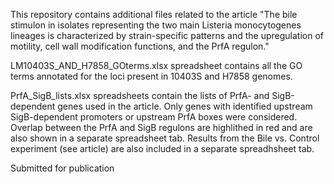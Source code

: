 This repository contains additional files related to the article "The bile stimulon in isolates representing the two main Listeria monocytogenes lineages is characterized by strain-specific patterns and the upregulation of motility, cell wall modification functions, and the PrfA regulon."

LM10403S_AND_H7858_GOterms.xlsx spreadsheet contains all the GO terms annotated for the loci present in 10403S and H7858 genomes.

PrfA_SigB_lists.xlsx spreadsheets contain the lists of PrfA- and SigB-dependent genes used in the article. Only genes with identified upstream SigB-dependent promoters or upstream PrfA boxes were considered. Overlap between the PrfA and SigB regulons are highlithed in red and are also shown in a separate spreadsheet tab. Results from the Bile vs. Control experiment (see article) are also included in a separate spreadhsheet tab.

Submitted for publication
